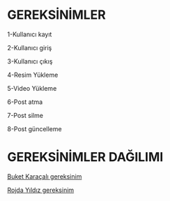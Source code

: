 ﻿# GEREKSİNİMLER
1-Kullanıcı kayıt

2-Kullanıcı giriş

3-Kullanıcı çıkış

4-Resim Yükleme

5-Video Yükleme

6-Post atma

7-Post silme

8-Post güncelleme


# GEREKSİNİMLER	DAĞILIMI


[Buket Karaçalı gereksinim](buket_gereksinim.md)

[Rojda Yıldız gereksinim](rojda_gereksinim.md)






